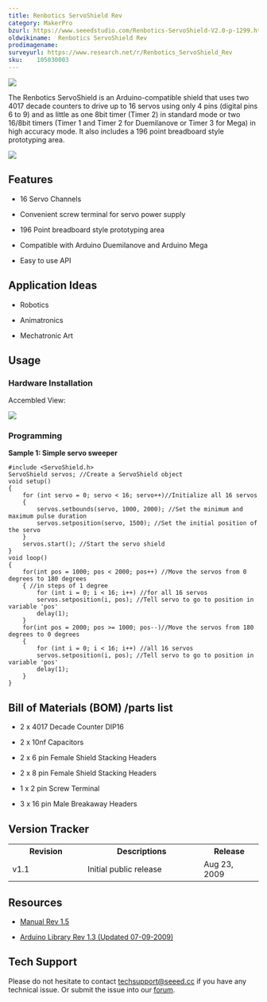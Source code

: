 ```yaml
---
title: Renbotics ServoShield Rev
category: MakerPro
bzurl: https://www.seeedstudio.com/Renbotics-ServoShield-V2.0-p-1299.html
oldwikiname:  Renbotics ServoShield Rev
prodimagename:
surveyurl: https://www.research.net/r/Renbotics_ServoShield_Rev
sku:    105030003
---
```


![](http://bz.seeedstudio.com/depot/images/product/ServoShieldKitLarge.jpg)

The Renbotics ServoShield is an Arduino-compatible shield that uses two 4017 decade counters to drive up to 16 servos using only 4 pins (digital pins 6 to 9) and as little as one 8bit timer (Timer 2) in standard mode or two 16/8bit timers (Timer 1 and Timer 2 for Duemilanove or Timer 3 for Mega) in high accuracy mode. It also includes a 196 point breadboard style prototyping area.

[![](https://github.com/SeeedDocument/Seeed-WiKi/raw/master/docs/images/300px-Get_One_Now_Banner-ragular.png)](https://www.seeedstudio.com/Renbotics-ServoShield-V2.0-p-1299.html)

##   Features

*   16 Servo Channels

*   Convenient screw terminal for servo power supply

*   196 Point breadboard style prototyping area

*   Compatible with Arduino Duemilanove and Arduino Mega

*   Easy to use API

##   Application Ideas

*   Robotics

*   Animatronics

*   Mechatronic Art


##   Usage

###   Hardware Installation

Accembled View:

![](http://bz.seeedstudio.com/depot/images/product/StackedLarge.jpg)

###   Programming

**Sample 1: Simple servo sweeper**
```
#include <ServoShield.h>
ServoShield servos; //Create a ServoShield object
void setup()
{
    for (int servo = 0; servo < 16; servo++)//Initialize all 16 servos
    {
        servos.setbounds(servo, 1000, 2000); //Set the minimum and maximum pulse duration
        servos.setposition(servo, 1500); //Set the initial position of the servo
    }
    servos.start(); //Start the servo shield
}
void loop()
{
    for(int pos = 1000; pos < 2000; pos++) //Move the servos from 0 degrees to 180 degrees
    { //in steps of 1 degree
        for (int i = 0; i < 16; i++) //for all 16 servos
        servos.setposition(i, pos); //Tell servo to go to position in variable 'pos'
        delay(1);
    }
    for(int pos = 2000; pos >= 1000; pos--)//Move the servos from 180 degrees to 0 degrees
    {
        for (int i = 0; i < 16; i++) //all 16 servos
        servos.setposition(i, pos); //Tell servo to go to position in variable 'pos'
        delay(1);
    }
}
```


##   Bill of Materials (BOM) /parts list

*   2 x 4017 Decade Counter DIP16

*   2 x 10nf Capacitors

*   2 x 6 pin Female Shield Stacking Headers

*   2 x 8 pin Female Shield Stacking Headers

*   1 x 2 pin Screw Terminal

*   3 x 16 pin Male Breakaway Headers


##   Version Tracker

<table>
<tr>
<th> Revision
</th>
<th> Descriptions
</th>
<th> Release
</th></tr>
<tr>
<td width="300px"> v1.1
</td>
<td width="500px"> Initial public release
</td>
<td width="200px"> Aug 23, 2009
</td></tr></table>



##   Resources

*   [Manual Rev 1.5](http://www.seeedstudio.com/depot/datasheet/RenboticsServoShield1.5.pdf)

*   [Arduino Library Rev 1.3 (Updated 07-09-2009)](http://www.seeedstudio.com/depot/images/product/ServoShield.zip)

## Tech Support
Please do not hesitate to contact [techsupport@seeed.cc](techsupport@seeed.cc) if you have any technical issue. Or submit the issue into our [forum](http://seeedstudio.com/forum/). 